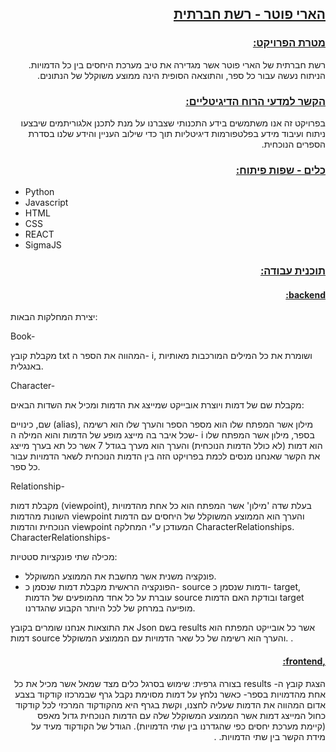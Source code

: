 <p dir="rtl">
<h2 dir="rtl"><strong><span style="text-decoration:underline;">הארי פוטר - רשת חברתית</span></strong></p></h2>


<p dir="rtl">
<h3 dir="rtl"><strong><span style="text-decoration:underline;">מטרת הפרויקט:</span></strong></p></h3>


<p dir="rtl">רשת חברתית של הארי פוטר אשר מגדירה את טיב מערכת היחסים בין כל הדמויות. הניתוח נעשה עבור כל ספר, והתוצאה הסופית הינה ממוצע משוקלל של הנתונים.</p>

<p dir="rtl">
<h3 dir="rtl"><strong><span style="text-decoration:underline;">הקשר למדעי הרוח הדיגיטליים:</span></strong></p></h3>


<p dir="rtl">
בפרויקט זה אנו משתמשים בידע התכנותי שצברנו על מנת לתכנן אלגוריתמים שיבצעו ניתוח ועיבוד מידע בפלטפורמות דיגיטליות תוך כדי שילוב העניין והידע שלנו בסדרת הספרים הנוכחית.</p>

<p dir="rtl">
<h3 dir="rtl"><strong><span style="text-decoration:underline;">כלים - שפות פיתוח:</span></strong></p></h3>

*  Python 
* Javascript
* HTML
* CSS
* REACT
* SigmaJS

<p dir="rtl">
<h3 dir="rtl"><strong><span style="text-decoration:underline;">תוכנית עבודה:</span></strong></p></h3>

<p dir="rtl">
<h4 dir="rtl"><strong><span style="text-decoration:underline;">backend:</span></strong></p></h4>

<p dir="rtl">
  
יצירת המחלקות הבאות: </p>
Book- <p/>
מקבלת קובץ txt המהווה את הספר ה- i, ושומרת את כל המילים המורכבות מאותיות באנגלית.</p>
Character- <p/>
מקבלת שם של דמות ויוצרת אובייקט שמייצג את הדמות ומכיל את השדות הבאים: </p>
שם, כינויים (alias), מילון אשר המפתח שלו הוא מספר הספר והערך שלו הוא רשימה שכל איבר בה מייצג מופע של הדמות והוא המילה ה- i בספר, מילון אשר המפתח שלו הוא דמות (לא כולל הדמות הנוכחית) והערך הוא מערך בגודל 7 אשר כל תא בערך מייצג את הקשר שאנחנו מנסים לכמת בפרויקט הזה בין הדמות הנוכחית לשאר הדמויות עבור כל ספר.</p>
Relationship- <p/>
מקבלת דמות (viewpoint), בעלת שדה 'מילון' אשר המפתח הוא כל אחת מהדמויות השונות מהדמות viewpoint והערך הוא הממוצע המשוקלל של היחסים עם הדמות הנוכחית והדמות viewpoint המעודכן ע"י המחלקה CharacterRelationships.
CharacterRelationships- <p/>
מכילה שתי פונקציות סטטיות: </p>
* פונקציה משנית אשר מחשבת את הממוצע המשוקלל.
* הפונקציה הראשית מקבלת דמות שנסמן כ- source ודמות שנסמן כ- target, עוברת על כל אחד מהמופעים של הדמות source ובודקת האם הדמות target מופיעה במרחק של לכל היותר הקבוע שהגדרנו. </p> 

את התוצאות אנחנו שומרים בקובץ Json בשם results אשר כל אובייקט המפתח הוא דמות source והערך הוא רשימה של כל שאר הדמויות עם הממוצע המשוקלל.
.</p>

<p dir="rtl">
<h4 dir="rtl"><strong><span style="text-decoration:underline;">,frontend:</span></strong></p></h4>

<p dir="rtl">
הצגת קובץ ה- results בצורה גרפית:
שימוש בסרגל כלים מצד שמאל אשר מכיל את כל אחת מהדמויות בספר- כאשר נלחץ על דמות מסוימת נקבל גרף שבמרכזו קודקוד בצבע אדום המהווה את הדמות שעליה לחצנו, וקשת בגרף היא מהקודקוד המרכזי לכל קודקוד כחול המייצג דמות אשר הממוצע המשוקלל שלה עם הדמות הנוכחית גדול מאפס (קיימת מערכת יחסים כפי שהגדרנו בין שתי הדמויות). הגודל של הקודקוד מעיד על מידת הקשר בין שתי הדמויות.
.</p>

